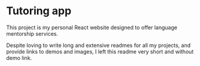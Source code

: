 # Tutoring app

This project is my personal React website designed to offer language mentorship services.

Despite loving to write long and extensive readmes for all my projects, and provide links to demos and images, I left this readme very short and without demo link.

##

<!-- Use Chinese-friendly video hosts like Youku, or Bilibili for video alternative -->
<!-- [80%] Contact.jsx - needs: 1. WeChat ID and a QR code image (rest is 100%)  -->
